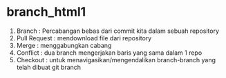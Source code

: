 # branch_html1
1.	Branch		: Percabangan bebas dari commit kita dalam sebuah repository
2.	Pull Request	: mendownload file dari repository
3.	Merge		: menggabungkan cabang
4.	Conflict		: dua branch mengerjakan baris yang sama dalam 1 repo
5.	Checkout	: untuk menavigasikan/mengendalikan branch-branch yang telah dibuat git branch
